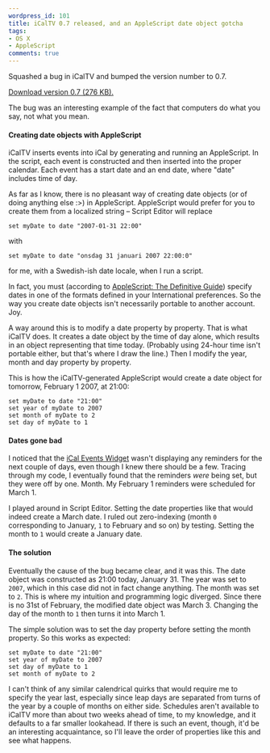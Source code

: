 ```yaml
---
wordpress_id: 101
title: iCalTV 0.7 released, and an AppleScript date object gotcha
tags:
- OS X
- AppleScript
comments: true
---
```

Squashed a bug in iCalTV and bumped the version number to 0.7.

<a href="/uploads/iCalTV0.7.zip">Download version 0.7 (276 KB).</a>

The bug was an interesting example of the fact that computers do what you say, not what you mean.

<!--more-->

<h4>Creating date objects with AppleScript</h4>

iCalTV inserts events into iCal by generating and running an AppleScript. In the script, each event is constructed and then inserted into the proper calendar. Each event has a start date and an end date, where "date" includes time of day.

As far as I know, there is no pleasant way of creating date objects (or of doing anything else :>) in AppleScript. AppleScript would prefer for you to create them from a localized string &ndash; Script Editor will replace

``` applescript
set myDate to date "2007-01-31 22:00"
```

with

``` applescript
set myDate to date "onsdag 31 januari 2007 22:00:0"
```

for me, with a Swedish-ish date locale, when I run a script.

In fact, you must (according to <a href="http://www.amazon.com/AppleScript-Definitive-Guide-Matt-Neuburg/dp/0596102119">AppleScript: The Definitive Guide</a>) specify dates in one of the formats defined in your International preferences. So the way you create date objects isn't necessarily portable to another account. Joy.

A way around this is to modify a date property by property. That is what iCalTV does. It creates a date object by the time of day alone, which results in an object representing that time today. (Probably using 24-hour time isn't portable either, but that's where I draw the line.) Then I modify the year, month and day property by property.

This is how the iCalTV-generated AppleScript would create a date object for tomorrow, February 1 2007, at 21:00:

``` applescript
set myDate to date "21:00"
set year of myDate to 2007
set month of myDate to 2
set day of myDate to 1
```

<h4>Dates gone bad</h4>

I noticed that the <a href="/2006/07/adapting-the-ical-events-widget-for-icaltv/">iCal Events Widget</a> wasn't displaying any reminders for the next couple of days, even though I knew there should be a few. Tracing through my code, I eventually found that the reminders <em>were</em> being set, but they were off by one. Month. My February 1 reminders were scheduled for March 1.

I played around in Script Editor. Setting the date properties like that would indeed create a March date. I ruled out zero-indexing (month <code>0</code> corresponding to January, <code>1</code> to February and so on) by testing. Setting the month to <code>1</code> would create a January date.

<h4>The solution</h4>

Eventually the cause of the bug became clear, and it was this. The date object was constructed as 21:00 today, January 31. The year was set to <code>2007</code>, which in this case did not in fact change anything. The month was set to <code>2</code>. This is where my intuition and programming logic diverged. Since there is no 31st of February, the modified date object was March 3. Changing the day of the month to <code>1</code> then turns it into March 1.

The simple solution was to set the day property before setting the month property. So this works as expected:

``` applescript
set myDate to date "21:00"
set year of myDate to 2007
set day of myDate to 1
set month of myDate to 2
```

I can't think of any similar calendrical quirks that would require me to specify the year last, especially since leap days are separated from turns of the year by a couple of months on either side. Schedules aren't available to iCalTV more than about two weeks ahead of time, to my knowledge, and it defaults to a far smaller lookahead. If there is such an event, though, it'd be an interesting acquaintance, so I'll leave the order of properties like this and see what happens.
